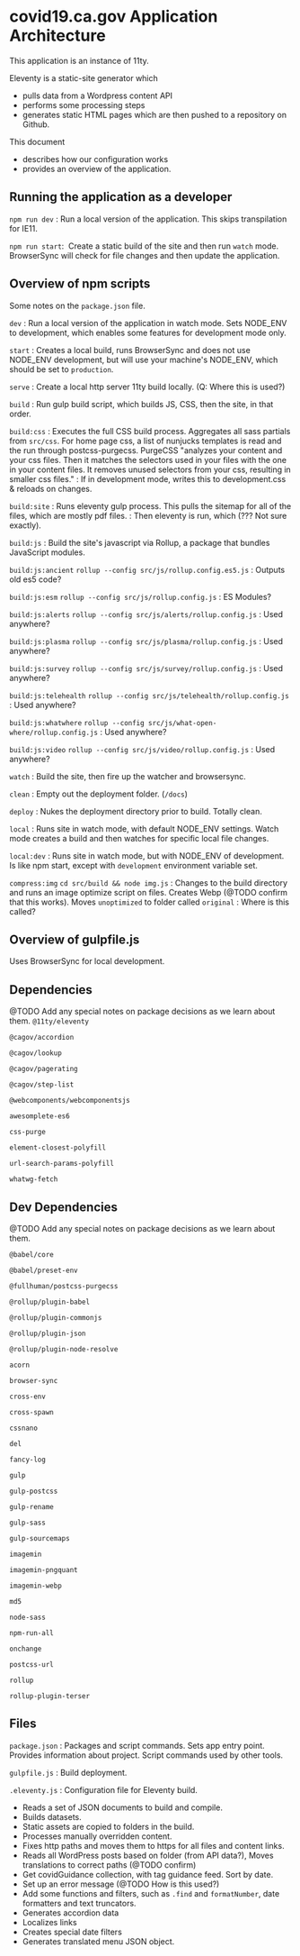# covid19.ca.gov Application Architecture

This application is an instance of 11ty.

Eleventy is a static-site generator which
* pulls data from a Wordpress content API
* performs some processing steps
* generates static HTML pages which are then pushed to a repository on Github.

This document

* describes how our configuration works
* provides an overview of the application.

## Running the application as a developer
`npm run dev`
: Run a local version of the application. This skips transpilation for IE11.

`npm run start`: 
Create a static build of the site and then run `watch` mode. BrowserSync will check for file changes and then update the application.

## Overview of npm scripts
Some notes on the `package.json` file.

`dev`
: Run a local version of the application in watch mode. Sets NODE_ENV to development, which enables some features for development mode only.

`start`
: Creates a local build, runs BrowserSync and does not use NODE_ENV development, but will use your machine's NODE_ENV, which should be set to `production`.

`serve`
: Create a local http server 11ty build locally. (Q: Where this is used?)

`build`
: Run gulp build script, which builds JS, CSS, then the site, in that order.

`build:css`
: Executes the full CSS build process. Aggregates all sass partials from `src/css`. For home page css, a list of nunjucks templates is read and the run through postcss-purgecss. PurgeCSS "analyzes your content and your css files. Then it matches the selectors used in your files with the one in your content files. It removes unused selectors from your css, resulting in smaller css files."
: If in development mode, writes this to development.css & reloads on changes.

`build:site`
: Runs eleventy gulp process. This pulls the sitemap for all of the files, which are mostly pdf files.
: Then eleventy is run, which (??? Not sure exactly).

`build:js`
: Build the site's javascript via Rollup, a package that bundles JavaScript modules.

`build:js:ancient`
`rollup --config src/js/rollup.config.es5.js`
: Outputs old es5 code?

`build:js:esm`
`rollup --config src/js/rollup.config.js`
: ES Modules?

`build:js:alerts`
`rollup --config src/js/alerts/rollup.config.js`
: Used anywhere?

`build:js:plasma`
`rollup --config src/js/plasma/rollup.config.js`
: Used anywhere?

`build:js:survey`
`rollup --config src/js/survey/rollup.config.js`
: Used anywhere?

`build:js:telehealth`
`rollup --config src/js/telehealth/rollup.config.js`
: Used anywhere?

`build:js:whatwhere`
`rollup --config src/js/what-open-where/rollup.config.js`
: Used anywhere?

`build:js:video`
`rollup --config src/js/video/rollup.config.js`
: Used anywhere?

`watch`
: Build the site, then fire up the watcher and browsersync.

`clean`
: Empty out the deployment folder. (`/docs`)

`deploy`
: Nukes the deployment directory prior to build. Totally clean.

`local`
: Runs site in watch mode, with default NODE_ENV settings. Watch mode creates a build and then watches for specific local file changes.

`local:dev`
: Runs site in watch mode, but with NODE_ENV of development. Is like npm start, except with `development` environment variable set.

`compress:img`
`cd src/build && node img.js`
: Changes to the build directory and runs an image optimize script on files. Creates Webp (@TODO confirm that this works). Moves `unoptimized` to folder called `original`
: Where is this called?

## Overview of gulpfile.js
Uses BrowserSync for local development.

## Dependencies
@TODO Add any special notes on package decisions as we learn about them.
`@11ty/eleventy`

`@cagov/accordion`

`@cagov/lookup`

`@cagov/pagerating`

`@cagov/step-list`

`@webcomponents/webcomponentsjs`

`awesomplete-es6`

`css-purge`

`element-closest-polyfill`

`url-search-params-polyfill`

`whatwg-fetch`


## Dev Dependencies
@TODO Add any special notes on package decisions as we learn about them.

`@babel/core`

`@babel/preset-env`

`@fullhuman/postcss-purgecss`

`@rollup/plugin-babel`

`@rollup/plugin-commonjs`

`@rollup/plugin-json`

`@rollup/plugin-node-resolve`

`acorn`

`browser-sync`

`cross-env`

`cross-spawn`

`cssnano`

`del`

`fancy-log`

`gulp`

`gulp-postcss`

`gulp-rename`

`gulp-sass`

`gulp-sourcemaps`

`imagemin`

`imagemin-pngquant`

`imagemin-webp`

`md5`

`node-sass`

`npm-run-all`

`onchange`

`postcss-url`

`rollup`

`rollup-plugin-terser`

## Files
`package.json`
: Packages and script commands. Sets app entry point. Provides information about project. Script commands used by other tools.

`gulpfile.js`
: Build deployment.

`.eleventy.js`
: Configuration file for Eleventy build.

* Reads a set of JSON documents to build and compile.
* Builds datasets.
* Static assets are copied to folders in the build.
* Processes manually overridden content.
* Fixes http paths and moves them to https for all files and content links.
* Reads all WordPress posts based on folder (from API data?), Moves translations to correct paths (@TODO confirm)
* Get covidGuidance collection, with tag guidance feed. Sort by date.
* Set up an error message (@TODO How is this used?)
* Add some functions and filters, such as `.find` and `formatNumber`, date formatters and text truncators.
* Generates accordion data
* Localizes links
* Creates special date filters
* Generates translated menu JSON object.
